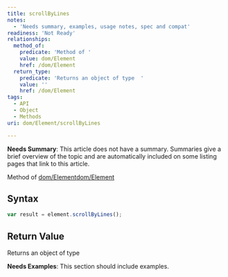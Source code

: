 ```yaml
---
title: scrollByLines
notes:
  - 'Needs summary, examples, usage notes, spec and compat'
readiness: 'Not Ready'
relationships:
  method_of:
    predicate: 'Method of '
    value: dom/Element
    href: /dom/Element
  return_type:
    predicate: 'Returns an object of type  '
    value: ''
    href: /dom/Element
tags:
  - API
  - Object
  - Methods
uri: dom/Element/scrollByLines

---
```

**Needs Summary**: This article does not have a summary. Summaries give a brief overview of the topic and are automatically included on some listing pages that link to this article.

Method of [dom/Element](/dom/Element)[dom/Element](/dom/Element)

## Syntax

``` js
var result = element.scrollByLines();
```

## Return Value

Returns an object of type

**Needs Examples**: This section should include examples.

